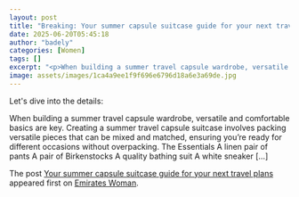 ```yaml
---
layout: post
title: "Breaking: Your summer capsule suitcase guide for your next travel plans"
date: 2025-06-20T05:45:18
author: "badely"
categories: [Women]
tags: []
excerpt: "<p>When building a summer travel capsule wardrobe, versatile and comfortable basics are key. Creating a summer travel capsule suitcase involves packin"
image: assets/images/1ca4a9ee1f9f696e6796d18a6e3a69de.jpg
---
```


Let's dive into the details: <p>When building a summer travel capsule wardrobe, versatile and comfortable basics are key. Creating a summer travel capsule suitcase involves packing versatile pieces that can be mixed and matched, ensuring you’re ready for different occasions without overpacking. The Essentials A linen pair of pants A pair of Birkenstocks A quality bathing suit A white sneaker [&#8230;]</p>
<p>The post <a href="https://emirateswoman.com/your-summer-capsule-suitcase-guide-for-your-next-travel-plans/" rel="nofollow">Your summer capsule suitcase guide for your next travel plans</a> appeared first on <a href="https://emirateswoman.com" rel="nofollow">Emirates Woman</a>.</p>

